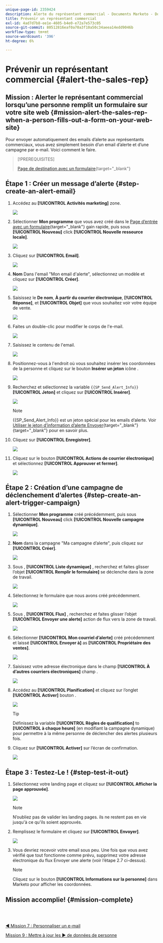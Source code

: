 ```yaml
---
unique-page-id: 2359424
description: Alerte du représentant commercial - Documents Marketo - Documentation du produit
title: Prévenir un représentant commercial
exl-id: 4ad7d7b8-ee1e-4605-b4e0-e72a7e573c05
source-git-commit: 80512816eaf0a70a3f10a50c34aeea14edd9046b
workflow-type: tm+mt
source-wordcount: '396'
ht-degree: 6%

---
```


# Prévenir un représentant commercial {#alert-the-sales-rep}

## Mission : Alerter le représentant commercial lorsqu’une personne remplit un formulaire sur votre site web {#mission-alert-the-sales-rep-when-a-person-fills-out-a-form-on-your-web-site}

Pour envoyer automatiquement des emails d’alerte aux représentants commerciaux, vous avez simplement besoin d’un email d’alerte et d’une campagne par e-mail. Voici comment le faire.

>[!PREREQUISITES]
>
>[Page de destination avec un formulaire](/help/marketo/getting-started/quick-wins/landing-page-with-a-form.md){target="_blank"}

## Étape 1 : Créer un message d’alerte {#step-create-an-alert-email}

1. Accédez au **[!UICONTROL Activités marketing]** zone.

   ![](assets/alert-the-sales-rep-1.png)

1. Sélectionner **Mon programme** que vous avez créé dans le [Page d’entrée avec un formulaire](/help/marketo/getting-started/quick-wins/landing-page-with-a-form.md){target="_blank"} gain rapide, puis sous **[!UICONTROL Nouveau]** click **[!UICONTROL Nouvelle ressource locale]**.

   ![](assets/alert-the-sales-rep-2.png)

1. Cliquez sur **[!UICONTROL Email]**.

   ![](assets/alert-the-sales-rep-3.png)

1. **Nom** Dans l&#39;email &quot;Mon email d&#39;alerte&quot;, sélectionnez un modèle et cliquez sur **[!UICONTROL Créer]**.

   ![](assets/alert-the-sales-rep-4.png)

1. Saisissez le **De nom**, **À partir du courrier électronique**, **[!UICONTROL Réponse]**, et **[!UICONTROL Objet]** que vous souhaitez voir votre équipe de vente.

   ![](assets/alert-the-sales-rep-5.png)

1. Faites un double-clic pour modifier le corps de l&#39;e-mail.

   ![](assets/alert-the-sales-rep-6.png)

1. Saisissez le contenu de l&#39;email.

   ![](assets/alert-the-sales-rep-7.png)

1. Positionnez-vous à l&#39;endroit où vous souhaitez insérer les coordonnées de la personne et cliquez sur le bouton **Insérer un jeton** icône .

   ![](assets/alert-the-sales-rep-8.png)

1. Recherchez et sélectionnez la variable `{{SP_Send_Alert_Info}}` **[!UICONTROL Jeton]** et cliquez sur **[!UICONTROL Insérer]**.

   ![](assets/alert-the-sales-rep-9.png)

   >[!NOTE]
   >
   >{{SP_Send_Alert_Info}} est un jeton spécial pour les emails d’alerte. Voir [Utiliser le jeton d’information d’alerte Envoyer](/help/marketo/product-docs/email-marketing/general/using-tokens/use-the-send-alert-info-token.md){target="_blank"}{target="_blank"} pour en savoir plus.

1. Cliquez sur **[!UICONTROL Enregistrer]**.

   ![](assets/alert-the-sales-rep-10.png)

1. Cliquez sur le bouton **[!UICONTROL Actions de courrier électronique]** et sélectionnez **[!UICONTROL Approuver et fermer]**.

   ![](assets/alert-the-sales-rep-11.png)

## Étape 2 : Création d’une campagne de déclenchement d’alertes {#step-create-an-alert-trigger-campaign}

1. Sélectionner **Mon programme** créé précédemment, puis sous **[!UICONTROL Nouveau]** click **[!UICONTROL Nouvelle campagne dynamique]**.

   ![](assets/alert-the-sales-rep-12.png)

1. **Nom** dans la campagne &quot;Ma campagne d’alerte&quot;, puis cliquez sur **[!UICONTROL Créer]**.

   ![](assets/alert-the-sales-rep-13.png)

1. Sous , **[!UICONTROL Liste dynamique]** , recherchez et faites glisser l’objet **[!UICONTROL Remplir le formulaire]** se déclenche dans la zone de travail.

   ![](assets/alert-the-sales-rep-14.png)

1. Sélectionnez le formulaire que nous avons créé précédemment.

   ![](assets/alert-the-sales-rep-15.png)

1. Sous , **[!UICONTROL Flux]** , recherchez et faites glisser l’objet **[!UICONTROL Envoyer une alerte]** action de flux vers la zone de travail.

   ![](assets/alert-the-sales-rep-16.png)

1. Sélectionner **[!UICONTROL Mon courriel d’alerte]** créé précédemment et laissé **[!UICONTROL Envoyer à]** as **[!UICONTROL Propriétaire des ventes]**.

   ![](assets/alert-the-sales-rep-17.png)

1. Saisissez votre adresse électronique dans le champ **[!UICONTROL À d’autres courriers électroniques]** champ .

   ![](assets/alert-the-sales-rep-18.png)

1. Accédez au **[!UICONTROL Planification]** et cliquez sur l’onglet **[!UICONTROL Activer]** bouton .

   ![](assets/alert-the-sales-rep-19.png)

   >[!TIP]
   >
   >Définissez la variable **[!UICONTROL Règles de qualification]** to **[!UICONTROL à chaque heure]** (en modifiant la campagne dynamique) pour permettre à la même personne de déclencher des alertes plusieurs fois.

1. Cliquez sur **[!UICONTROL Activer]** sur l’écran de confirmation.

   ![](assets/alert-the-sales-rep-20.png)

## Étape 3 : Testez-Le ! {#step-test-it-out}

1. Sélectionnez votre landing page et cliquez sur **[!UICONTROL Afficher la page approuvée]**.

   ![](assets/alert-the-sales-21.png)

   >[!NOTE]
   >
   >N’oubliez pas de valider les landing pages. ils ne restent pas en vie jusqu&#39;à ce qu&#39;ils soient approuvés.

1. Remplissez le formulaire et cliquez sur **[!UICONTROL Envoyer]**.

   ![](assets/alert-the-sales-22.png)

1. Vous devriez recevoir votre email sous peu. Une fois que vous avez vérifié que tout fonctionne comme prévu, supprimez votre adresse électronique du flux Envoyer une alerte (voir l’étape 2.7 ci-dessus).

   >[!NOTE]
   >
   >Cliquez sur le bouton **[!UICONTROL Informations sur la personne]** dans Marketo pour afficher les coordonnées.

## Mission accomplie! {#mission-complete}

<br> 

[◄ Mission 7 : Personnaliser un e-mail](/help/marketo/getting-started/quick-wins/personalize-an-email.md)

[Mission 9 : Mettre à jour les ► de données de personne](/help/marketo/getting-started/quick-wins/update-person-data.md)
